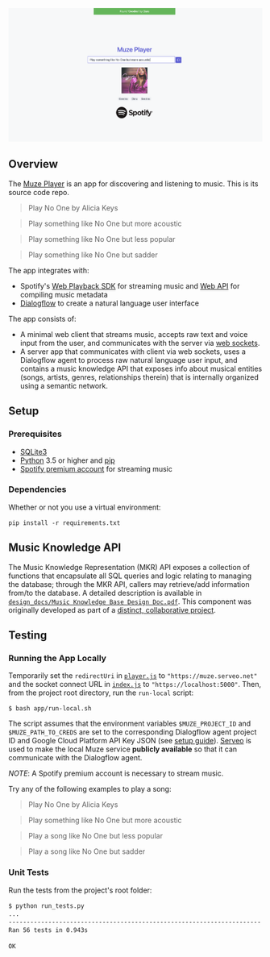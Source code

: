 ![Muze Player Screenshot](./imgs/v0.2-app-screenshot.png)

## Overview
The [Muze Player](http://muze-player.herokuapp.com/) is an app for discovering and listening to music. This is its source code repo.

> Play No One by Alicia Keys

> Play something like No One but more acoustic

> Play something like No One but less popular

> Play something like No One but sadder

The app integrates with:
* Spotify's [Web Playback SDK](https://developer.spotify.com/documentation/web-playback-sdk/) for streaming music and [Web API](https://developer.spotify.com/documentation/web-api/) for compiling music metadata
* [Dialogflow](https://dialogflow.com/) to create a natural language user interface

The app consists of:
* A minimal web client that streams music, accepts raw text and voice input from the user, and communicates with the server via [web sockets](https://www.fullstackpython.com/websockets.html).
* A server app that communicates with client via web sockets, uses a Dialogflow agent to process raw natural language user input, and contains a music knowledge API that exposes info about musical entities (songs, artists, genres, relationships therein) that is internally organized using a semantic network.

## Setup
### Prerequisites
* [SQLite3](https://www.sqlite.org/download.html)
* [Python](https://www.python.org/downloads/) 3.5 or higher and [pip](https://pypi.org/project/pip/)
* [Spotify premium account](https://www.spotify.com/us/premium/?utm_source=ca-en_brand_contextual_text&utm_medium=paidsearch&utm_campaign=alwayson_ucanz_ca_premiumbusiness_premium_brand+contextual+text+exact+ca-en+google&gclid=CjwKCAjwhbHlBRAMEiwAoDA3450erN_3OgzZ-r-D7byldS_fHtBu9qB4ezr_pEoPDQsepMWP1Q_7NxoCWvEQAvD_BwE&gclsrc=aw.ds) for streaming music

### Dependencies
Whether or not you use a virtual environment:
```
pip install -r requirements.txt
```

## Music Knowledge API
The Music Knowledge Representation (MKR) API exposes a collection of functions that encapsulate all SQL queries and logic relating to managing the database; through the MKR API, callers may retrieve/add information from/to the database. A detailed description is available in [`design_docs/Music Knowledge Base Design Doc.pdf`](https://github.com/okjuan/muze/blob/master/design_docs/Music%20Knowledge%20Base%20Design%20Doc.pdf). This component was originally developed as part of a [distinct, collaborative project](https://github.com/MIR-Directed-Research/intelligent-music-recommender).

## Testing
### Running the App Locally
Temporarily set the `redirectUri` in [`player.js`](https://github.com/okjuan/muze/blob/master/app/static/player.js) to `"https://muze.serveo.net"` and the socket connect URL in [`index.js`](https://github.com/okjuan/muze/blob/master/app/static/index.js) to `"https://localhost:5000"`. Then, from the project root directory, run the `run-local` script:
```
$ bash app/run-local.sh
```

The script assumes that the environment variables `$MUZE_PROJECT_ID` and `$MUZE_PATH_TO_CREDS` are set to the corresponding Dialogflow agent project ID and Google Cloud Platform API Key JSON (see [setup guide](https://dialogflow.com/docs/reference/v2-auth-setup)). [Serveo](https://serveo.net/) is used to make the local Muze service **publicly available** so that it can communicate with the Dialogflow agent.

*NOTE*: A Spotify premium account is necessary to stream music.

Try any of the following examples to play a song:

> Play No One by Alicia Keys

> Play something like No One but more acoustic

> Play a song like No One but less popular

> Play a song like No One but sadder

### Unit Tests
Run the tests from the project's root folder:
```
$ python run_tests.py
...
----------------------------------------------------------------------
Ran 56 tests in 0.943s

OK
```
